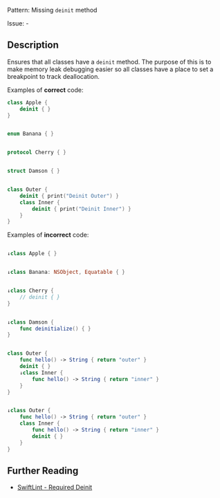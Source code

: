 Pattern: Missing `deinit` method

Issue: -

## Description

Ensures that all classes have a `deinit` method. The purpose of this is to make memory leak debugging easier so all classes have a place to set a breakpoint to track deallocation.

Examples of **correct** code:

```swift
class Apple {
    deinit { }
}


enum Banana { }


protocol Cherry { }


struct Damson { }


class Outer {
    deinit { print("Deinit Outer") }
    class Inner {
        deinit { print("Deinit Inner") }
    }
}

```
Examples of **incorrect** code:
```swift

↓class Apple { }


↓class Banana: NSObject, Equatable { }


↓class Cherry {
    // deinit { }
}


↓class Damson {
    func deinitialize() { }
}


class Outer {
    func hello() -> String { return "outer" }
    deinit { }
    ↓class Inner {
        func hello() -> String { return "inner" }
    }
}


↓class Outer {
    func hello() -> String { return "outer" }
    class Inner {
        func hello() -> String { return "inner" }
        deinit { }
    }
}

```

## Further Reading

* [SwiftLint - Required Deinit](https://realm.github.io/SwiftLint/required_deinit.html)
